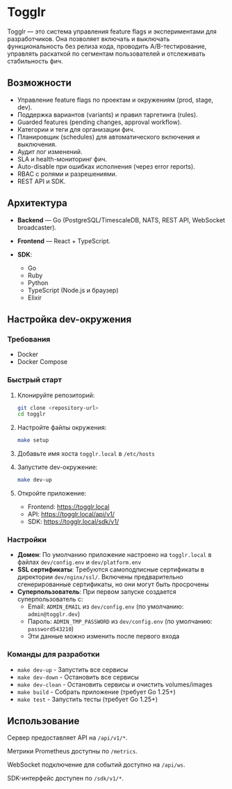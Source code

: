 # Togglr

Togglr — это система управления feature flags и экспериментами для разработчиков. Она позволяет включать и выключать функциональность без релиза кода, проводить A/B-тестирование, управлять раскаткой по сегментам пользователей и отслеживать стабильность фич.

## Возможности

* Управление feature flags по проектам и окружениям (prod, stage, dev).
* Поддержка вариантов (variants) и правил таргетинга (rules).
* Guarded features (pending changes, approval workflow).
* Категории и теги для организации фич.
* Планировщик (schedules) для автоматического включения и выключения.
* Аудит лог изменений.
* SLA и health-мониторинг фич.
* Auto-disable при ошибках исполнения (через error reports).
* RBAC с ролями и разрешениями.
* REST API и SDK.

## Архитектура

* **Backend** — Go (PostgreSQL/TimescaleDB, NATS, REST API, WebSocket broadcaster).
* **Frontend** — React + TypeScript.
* **SDK**:

    * Go
    * Ruby
    * Python
    * TypeScript (Node.js и браузер)
    * Elixir

## Настройка dev-окружения

### Требования

- Docker
- Docker Compose

### Быстрый старт

1. Клонируйте репозиторий:
   ```bash
   git clone <repository-url>
   cd togglr
   ```

2. Настройте файлы окружения:
   ```bash
   make setup
   ```

3. Добавьте имя хоста `togglr.local` в `/etc/hosts`

4. Запустите dev-окружение:
   ```bash
   make dev-up
   ```

5. Откройте приложение:
   - Frontend: https://togglr.local
   - API: https://togglr.local/api/v1/
   - SDK: https://togglr.local/sdk/v1/

### Настройки

- **Домен**: По умолчанию приложение настроено на `togglr.local` в файлах `dev/config.env` и `dev/platform.env`
- **SSL сертификаты**: Требуются самоподписные сертификаты в директории `dev/nginx/ssl/`. Включены предварительно сгенерированные сертификаты, но они могут быть просрочены
- **Суперпользователь**: При первом запуске создается суперпользователь с:
  - Email: `ADMIN_EMAIL` из `dev/config.env` (по умолчанию: `admin@togglr.dev`)
  - Пароль: `ADMIN_TMP_PASSWORD` из `dev/config.env` (по умолчанию: `password543210`)
  - Эти данные можно изменить после первого входа

### Команды для разработки

- `make dev-up` - Запустить все сервисы
- `make dev-down` - Остановить все сервисы
- `make dev-clean` - Остановить сервисы и очистить volumes/images
- `make build` - Собрать приложение (требует Go 1.25+)
- `make test` - Запустить тесты (требует Go 1.25+)

## Использование

Сервер предоставляет API на `/api/v1/*`.

Метрики Prometheus доступны по `/metrics`.

WebSocket подключение для событий доступно на `/api/ws`.

SDK-интерфейс доступен по `/sdk/v1/*`.
